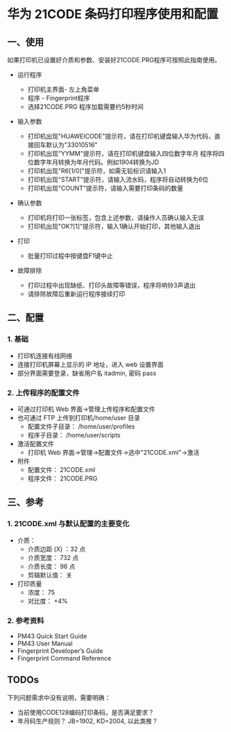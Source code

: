 # 华为 21CODE 条码打印程序使用和配置

## 一、使用
如果打印机已设置好介质和参数、安装好21CODE.PRG程序可按照此指南使用。

- 运行程序
  - 打印机主界面- 左上角菜单
  - 程序 - Fingerprint程序
  - 选择21CODE.PRG 程序加载需要约5秒时间

- 输入参数
  - 打印机出现"HUAWEICODE"提示符，请在打印机键盘输入华为代码，直接回车默认为"33010516"
  - 打印机出现"YYMM"提示符，请在打印机键盘输入四位数字年月
    程序将四位数字年月转换为年月代码。例如1904转换为JD
  - 打印机出现"R6[1/0]"提示符，如需无铅标识请输入1
  - 打印机出现"START"提示符，请输入流水码，程序将自动转换为6位
  - 打印机出现"COUNT"提示符，请输入需要打印条码的数量

- 确认参数
  - 打印机将打印一张标签，包含上述参数，请操作人员确认输入无误
  - 打印机出现"OK?[1]"提示符，输入1确认开始打印，其他输入退出

- 打印
  - 批量打印过程中按键盘F1键中止

- 故障排除
  - 打印过程中出现缺纸、打印头故障等错误，程序将响铃3声退出
  - 请排除故障后重新运行程序接续打印

## 二、配置

### 1. 基础

- 打印机连接有线网络
- 连接打印机屏幕上显示的 IP 地址，进入 web 设置界面
- 部分界面需要登录，缺省用户名 itadmin, 密码 pass

### 2. 上传程序的配置文件

- 可通过打印机 Web 界面->管理上传程序和配置文件
- 也可通过 FTP 上传到打印机/home/user 目录
  - 配置文件子目录： /home/user/profiles
  - 程序子目录： /home/user/scripts
- 激活配置文件
  - 打印机 Web 界面->管理->配置文件->选中"21CODE.xml"->激活
- 附件
  - 配置文件： 21CODE.xml
  - 程序文件： 21CODE.PRG

## 三、参考

### 1. 21CODE.xml 与默认配置的主要变化

- 介质：
  - 介质边距 (X) ：32 点
  - 介质宽度： 732 点
  - 介质长度： 96 点
  - 剪辑默认值： 关
- 打印质量
  - 浓度： 75
  - 对比度： +4%

### 2. 参考资料
- PM43 Quick Start Guide
- PM43 User Manual
- Fingerprint Developer’s Guide
- Fingerprint Command Reference

## TODOs
下列问题需求中没有说明，需要明确：
- 当前使用CODE128编码打印条码，是否满足要求？ 
- 年月码生产规则？ JB=1902, KD=2004, 以此类推？